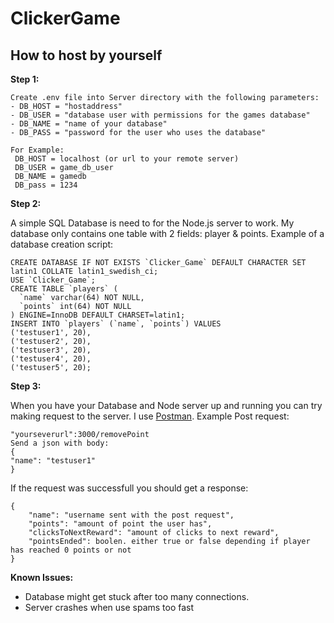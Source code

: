 # ClickerGame




## How to host by yourself

**Step 1:**
```
Create .env file into Server directory with the following parameters:
- DB_HOST = "hostaddress"
- DB_USER = "database user with permissions for the games database"
- DB_NAME = "name of your database"
- DB_PASS = "password for the user who uses the database"
```
```
For Example:
 DB_HOST = localhost (or url to your remote server)
 DB_USER = game_db_user
 DB_NAME = gamedb
 DB_pass = 1234
```

**Step 2:**

A simple SQL Database is need to for the Node.js server to work. My database only contains one table with 2 fields: player & points.
Example of a database creation script:
```
CREATE DATABASE IF NOT EXISTS `Clicker_Game` DEFAULT CHARACTER SET latin1 COLLATE latin1_swedish_ci;
USE `Clicker_Game`;
CREATE TABLE `players` (
  `name` varchar(64) NOT NULL,
  `points` int(64) NOT NULL
) ENGINE=InnoDB DEFAULT CHARSET=latin1;
INSERT INTO `players` (`name`, `points`) VALUES
('testuser1', 20),
('testuser2', 20),
('testuser3', 20),
('testuser4', 20),
('testuser5', 20);
```

**Step 3:**

When you have your Database and Node server up and running you can try making request to the server. I use [Postman](https://www.postman.com/). Example Post request: 
```
"yourseverurl":3000/removePoint
Send a json with body:
{
"name": "testuser1"
}
```
If the request was successfull you should get a response: 
```
{
    "name": "username sent with the post request",
    "points": "amount of point the user has",
    "clicksToNextReward": "amount of clicks to next reward",
    "pointsEnded": boolen. either true or false depending if player has reached 0 points or not
}
```


**Known Issues:**

- Database might get stuck after too many connections.
- Server crashes when use spams too fast 
